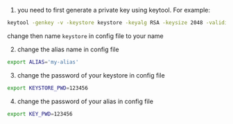 1. you need to first generate a private key using keytool. For example:

  ```sh
  keytool -genkey -v -keystore keystore -keyalg RSA -keysize 2048 -validity 10000 -alias my-alias
  ```
  change then name `keystore` in config file to your name

2. change the alias name in config file

  ```sh
  export ALIAS='my-alias'
  ```

3. change the password of your keystore in config file

  ```sh
  export KEYSTORE_PWD=123456
  ```

4. change the password of your alias in config file

  ```sh
  export KEY_PWD=123456
  ```
